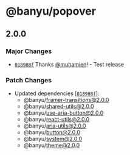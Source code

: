 # @banyu/popover

## 2.0.0

### Major Changes

- [`018988f`](https://github.com/muhamien/jala-design/commit/018988f2874ec0a3e8711a0b74d6b647e2e5ae9a) Thanks [@muhamien](https://github.com/muhamien)! - Test release

### Patch Changes

- Updated dependencies [[`018988f`](https://github.com/muhamien/jala-design/commit/018988f2874ec0a3e8711a0b74d6b647e2e5ae9a)]:
  - @banyu/framer-transitions@2.0.0
  - @banyu/shared-utils@2.0.0
  - @banyu/use-aria-button@2.0.0
  - @banyu/react-utils@2.0.0
  - @banyu/aria-utils@2.0.0
  - @banyu/button@2.0.0
  - @banyu/system@2.0.0
  - @banyu/theme@2.0.0
